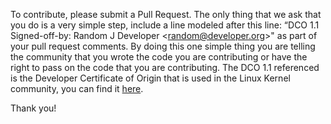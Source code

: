 To contribute, please submit a Pull Request. The only thing that we ask that you do 
is a very simple step, include a line modeled after this line:
        “DCO 1.1 Signed-off-by: Random J Developer &lt;random@developer.org&gt;"
as part of your pull request comments. By doing this one simple thing you are telling 
the community that you wrote the code you are contributing or have the right to pass 
on the code that you are contributing. The 
DCO 1.1 referenced is the Developer Certificate of Origin that is used in the Linux Kernel community, you can find it [here](http://elinux.org/Developer_Certificate_Of_Origin "DCO 1.1").

Thank you!
